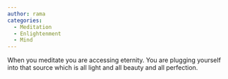 ```yaml
---
author: rama
categories:
  - Meditation
  - Enlightenment
  - Mind
---
```


When you meditate you are accessing eternity. You are plugging yourself into that source which is all light and all beauty and all perfection.
